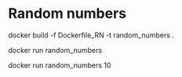 # Random numbers

docker build -f Dockerfile_RN -t random_numbers .

docker run random_numbers

docker run random_numbers 10


